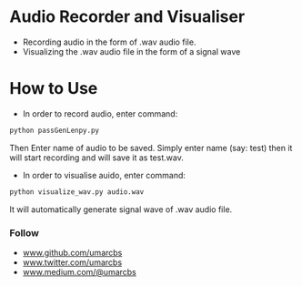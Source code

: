 # Audio Recorder and Visualiser 
- Recording audio in the form of .wav audio file.
- Visualizing the .wav audio file in the form of a signal wave

# How to Use
- In order to record audio, enter command:
```sh
python passGenLenpy.py
```
Then Enter name of audio to be saved. Simply enter name (say: test) then it will start recording and will save it as test.wav. 

- In order to visualise auido, enter command:
```sh
python visualize_wav.py audio.wav
```
It will automatically generate signal wave of .wav audio file.



### Follow
- www.github.com/umarcbs
- www.twitter.com/umarcbs
- www.medium.com/@umarcbs

